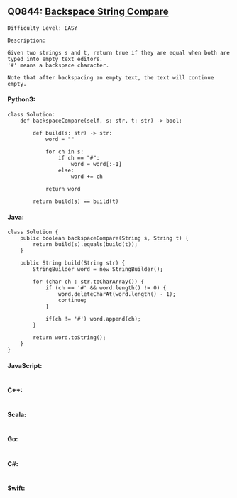 ## Q0844: [Backspace String Compare](https://leetcode.com/problems/backspace-string-compare/)

```
Difficulty Level: EASY
```

```
Description:

Given two strings s and t, return true if they are equal when both are typed into empty text editors.
'#' means a backspace character.

Note that after backspacing an empty text, the text will continue empty.
```

#### Python3:

```
class Solution:
    def backspaceCompare(self, s: str, t: str) -> bool:

        def build(s: str) -> str:
            word = ""

            for ch in s:
                if ch == "#":
                    word = word[:-1]
                else:
                    word += ch

            return word

        return build(s) == build(t)
```

#### Java:

```
class Solution {
    public boolean backspaceCompare(String s, String t) {
        return build(s).equals(build(t));
    }

    public String build(String str) {
        StringBuilder word = new StringBuilder();

        for (char ch : str.toCharArray()) {
            if (ch == '#' && word.length() != 0) {
                word.deleteCharAt(word.length() - 1);
                continue;
            }

            if(ch != '#') word.append(ch);
        }

        return word.toString();
    }
}
```

#### JavaScript:

```

```

#### C++:

```

```

#### Scala:

```

```

#### Go:

```

```

#### C#:

```

```

#### Swift:

```

```